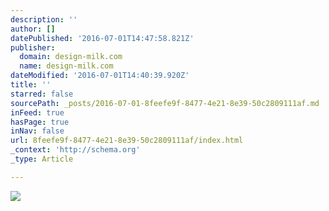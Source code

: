 ```yaml
---
description: ''
author: []
datePublished: '2016-07-01T14:47:58.821Z'
publisher:
  domain: design-milk.com
  name: design-milk.com
dateModified: '2016-07-01T14:40:39.920Z'
title: ''
starred: false
sourcePath: _posts/2016-07-01-8feefe9f-8477-4e21-8e39-50c2809111af.md
inFeed: true
hasPage: true
inNav: false
url: 8feefe9f-8477-4e21-8e39-50c2809111af/index.html
_context: 'http://schema.org'
_type: Article

---
```

![](http://2.design-milk.com/images/2016/06/Lensvelt_Boring_Collection_Setting_PRESSLR_Boring_Memphis.jpg)